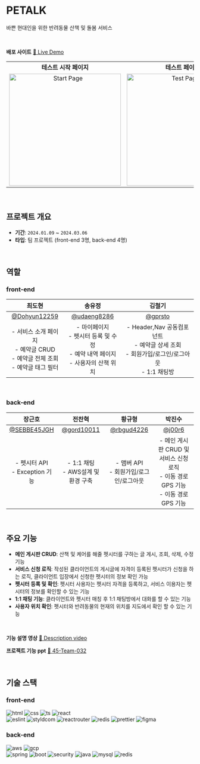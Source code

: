 # PETALK
바쁜 현대인을 위한 반려동물 산책 및 돌봄 서비스


</br>

**배포 사이트**
[🦖 Live Demo](http://pettalk-bucket.s3-website.ap-northeast-2.amazonaws.com/)


<table>
  <tr>
    <td align="center"><b>테스트 시작 페이지</b></td>
    <td align="center"><b>테스트 페이지</b></td>
    <td align="center"><b>결과 페이지</b></td>
  </tr>
  <tr>
    <td align="center">
      <img src="https://github.com/udaeng8286/Portfolio/assets/130089426/78c93436-5050-49cc-b866-7ac13902d96e" alt="Start Page" width="300px"/>
    </td>
    <td align="center">
      <img src="https://github.com/udaeng8286/Portfolio/assets/130089426/ef79ea54-ef42-4f53-b2e8-5a19e4289212" alt="Test Page" width="300px"/>
    </td>
    <td align="center">
      <img src="https://github.com/udaeng8286/Portfolio/assets/130089426/0ed4e424-81a6-4b3c-af4c-32e1c3dc46a9" alt="Result Page" width="300px"/>
    </td>
  </tr>
</table>
</br>

## 프로젝트 개요

- **기간**: `2024.01.09` ~ `2024.03.06`
- **타입**: 팀 프로젝트 (front-end 3명, back-end 4명)
</br>

## 역할

### front-end

|최도현|송유정|김철기|
|:----:|:----:|:----:|
|[@Dohyun12259](https://github.com/Dohyun12259)|[@udaeng8286](https://github.com/udaeng8286)|[@gprsto](https://github.com/sebfe45kimck)|
|  - 서비스 소개 페이지 <br /> - 예약글 CRUD <br /> - 예약글 전체 조회 <br /> - 예약글 태그 필터 | - 마이페이지 <br /> - 펫시터 등록 및 수정 <br /> - 예약 내역 페이지 <br /> - 사용자의 산책 위치 | - Header,Nav 공동컴포넌트 <br /> - 예약글 상세 조회 <br /> - 회원가입/로그인/로그아웃 <br /> - 1:1 채팅방 |
<br>


### back-end
|장근호|전찬혁|황규형|박진수|
|:----:|:----:|:----:|:----:|
[@SEBBE45JGH](https://github.com/SEBBE45JGH)|[@gord10011](https://github.com/gord10011)|[@rbgud4226](https://github.com/rbgud4226)|[@j00r6](https://github.com/j00r6)|
|  - 펫시터 API <br /> - Exception 기능|  - 1:1 채팅 <br /> - AWS설계 및 환경 구축 | - 맴버 API <br /> - 회원가입/로그인/로그아웃 | - 메인 게시판 CRUD 및 서비스 신청 로직 <br /> - 이동 경로 GPS 기능 <br /> - 이동 경로 GPS 기능 |
</br>



## 주요 기능
- **메인 게시판 CRUD**: 산책 및 케어를 해줄 펫시터를 구하는 글 게시, 조회, 삭제, 수정 기능
- **서비스 신청 로직**: 작성된 클라이언트의 게시글에 자격이 등록된 펫시터가 신청을 하는 로직, 클라이언트 입장에서 신청한 펫시터의 정보 확인 가능
- **펫시터 등록 및 확인**: 펫시터 사용자는 펫시터 자격을 등록하고, 서비스 이용자는 펫시터의 정보를 확인할 수 있는 기능 
- **1:1 채팅 기능**: 클라이언트와 펫시터 매칭 후 1:1 채팅방에서 대화를 할 수 있는 기능
- **사용자 위치 확인**: 펫시터와 반려동물의 현재의 위치를 지도에서 확인 할 수 있는 기능
</br>

**기능 설명 영상**
[👀 Description video](http://pettalk-bucket.s3-website.ap-northeast-2.amazonaws.com/)

**프로젝트 기능 ppt**
[🎏 45-Team-032](https://github.com/user-attachments/files/15524699/main_45team.pptx)


</br>

## 기술 스택
### front-end
  ![html](https://img.shields.io/badge/HTML-239120?style=flat&logo=html5&logoColor=white)
  ![css](https://img.shields.io/badge/CSS-239120?&style=flat&logo=css3&logoColor=white)
  ![ts](https://img.shields.io/badge/TypeScript-007ACC?style=flat&logo=typescript&logoColor=white)
  ![react](https://img.shields.io/badge/React-20232A?style=flat&logo=react&logoColor=61DAFB)<br>
  ![eslint](https://img.shields.io/badge/eslint-3A33D1?style=flat&logo=eslint&logoColor=white)
  ![styldcom](https://img.shields.io/badge/styled--components-DB7093?style=flat&logo=styled-components&logoColor=white)
  ![reactrouter](https://img.shields.io/badge/React_Router-CA4245?style=flat&logo=react-router&logoColor=white)
  ![redis](https://img.shields.io/badge/redis-%23DD0031.svg?&style=flat&logo=redis&logoColor=white)
  ![prettier](https://img.shields.io/badge/prettier-1A2C34?style=flat&logo=prettier&logoColor=F7BA3E)
  ![figma](https://img.shields.io/badge/Figma-F24E1E?style=flat&logo=figma&logoColor=white)


  ### back-end
  ![aws](https://img.shields.io/badge/Amazon_AWS-232F3E?style=flat&logo=amazon-aws&logoColor=white)
  ![gcp](https://img.shields.io/badge/Google_Cloud-4285F4?style=flat&logo=google-cloud&logoColor=white)<br>
  ![spring](https://img.shields.io/badge/Spring-6DB33F?style=flat&logo=spring&logoColor=white)
  ![boot](https://img.shields.io/badge/springboot-6DB33F?style=flat&logo=spring&logoColor=white)
  ![security](https://img.shields.io/badge/Spring_Security-6DB33F?style=flat&logo=Spring-Security&logoColor=white)
  ![java](https://img.shields.io/badge/Java-ED8B00?style=flat&logo=openjdk&logoColor=white)
  ![mysql](https://img.shields.io/badge/MySQL-00000F?style=flat&logo=mysql&logoColor=white)
  ![redis](https://img.shields.io/badge/redis-%23DD0031.svg?&style=flat&logo=redis&logoColor=white)



